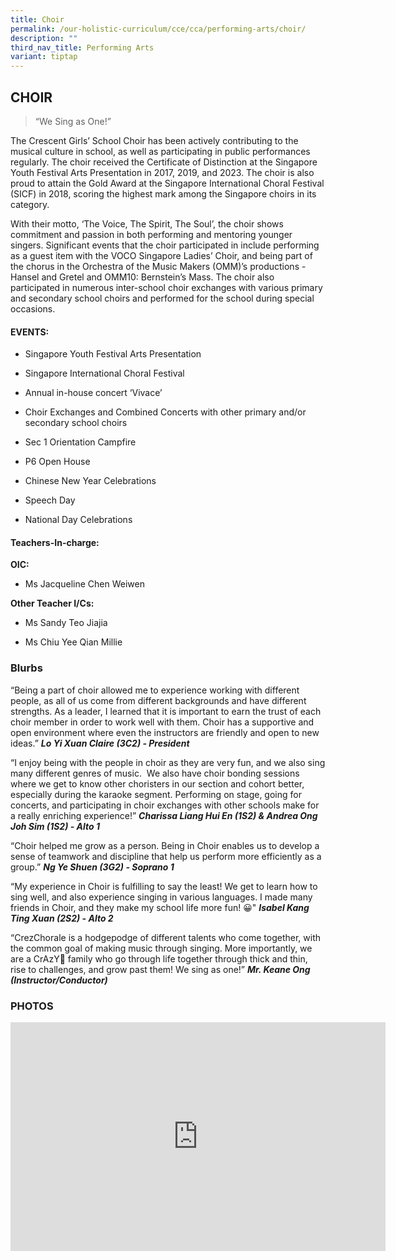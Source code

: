 ```yaml
---
title: Choir
permalink: /our-holistic-curriculum/cce/cca/performing-arts/choir/
description: ""
third_nav_title: Performing Arts
variant: tiptap
---
```

<h2><strong>CHOIR</strong></h2>
<blockquote>
<p>“We Sing as One!”</p>
</blockquote>
<p>The Crescent Girls’ School Choir has been actively contributing to the
musical culture in school, as well as participating in public performances
regularly. The choir received the Certificate of Distinction at the Singapore
Youth Festival Arts Presentation in 2017, 2019, and 2023. The choir is
also proud to attain the Gold Award at the Singapore International Choral
Festival (SICF) in 2018, scoring the highest mark among the Singapore choirs
in its category.&nbsp;</p>
<p>With their motto, ‘The Voice, The Spirit, The Soul’, the choir shows commitment
and passion in both performing and mentoring younger singers. Significant
events that the choir participated in include performing as a guest item
with the VOCO Singapore Ladies’ Choir, and being part of the chorus in
the Orchestra of the Music Makers (OMM)’s productions - Hansel and Gretel
and OMM10: Bernstein’s Mass. The choir also participated in numerous inter-school
choir exchanges with various primary and secondary school choirs and performed
for the school during special occasions.</p>
<h4><strong>EVENTS:</strong></h4>
<ul data-tight="true" class="tight">
<li>
<p>Singapore Youth Festival Arts Presentation</p>
</li>
<li>
<p>Singapore International Choral Festival</p>
</li>
<li>
<p>Annual in-house concert ‘Vivace’</p>
</li>
<li>
<p>Choir Exchanges and Combined Concerts with other primary and/or secondary
school choirs</p>
</li>
<li>
<p>Sec 1 Orientation Campfire</p>
</li>
<li>
<p>P6 Open House</p>
</li>
<li>
<p>Chinese New Year Celebrations</p>
</li>
<li>
<p>Speech Day</p>
</li>
<li>
<p>National Day Celebrations</p>
</li>
</ul>
<h4><strong>Teachers-In-charge:</strong></h4>
<p><strong>OIC:</strong>
</p>
<ul data-tight="true" class="tight">
<li>
<p>Ms Jacqueline Chen Weiwen</p>
</li>
</ul>
<p><strong>Other Teacher I/Cs:</strong>
</p>
<ul data-tight="true" class="tight">
<li>
<p>Ms Sandy Teo Jiajia</p>
</li>
<li>
<p>Ms Chiu Yee Qian Millie</p>
<p></p>
</li>
</ul>
<h3><strong>Blurbs</strong></h3>
<p>“Being a part of choir allowed me to experience working with different
people, as all of us come from different backgrounds and have different
strengths. As a leader, I learned that it is important to earn the trust
of each choir member in order to work well with them. Choir has a supportive
and open environment where even the instructors are friendly and open to
new ideas.” <strong><em>Lo Yi Xuan Claire (3C2) - President</em></strong>
</p>
<p>“I enjoy being with the people in choir as they are very fun, and we also
sing many different genres of music.&nbsp; We also have choir bonding sessions
where we get to know other choristers in our section and cohort better,
especially during the karaoke segment. Performing on stage, going for concerts,
and participating in choir exchanges with other schools make for a really
enriching experience!” <strong><em>Charissa Liang Hui En (1S2) &amp; Andrea Ong Joh Sim (1S2) - Alto 1</em></strong>
</p>
<p>“Choir helped me grow as a person. Being in Choir enables us to develop
a sense of teamwork and discipline that help us perform more efficiently
as a group.” <strong><em>Ng Ye Shuen (3G2) - Soprano 1</em></strong>
</p>
<p>“My experience in Choir is fulfilling to say the least! We get to learn
how to sing well, and also experience singing in various languages. I made
many friends in Choir, and they make my school life more fun! 😀" <strong><em>Isabel Kang Ting Xuan (2S2) - Alto 2</em></strong>
</p>
<p>“CrezChorale is a hodgepodge of different talents who come together, with
the common goal of making music through singing. More importantly, we are
a CrAzY🤪 family who go through life together through thick and thin, rise
to challenges, and grow past them! We sing as one!” <strong><em>Mr. Keane Ong (Instructor/Conductor)</em></strong>
</p>
<h3><strong>PHOTOS</strong></h3>
<div class="iframe-wrapper">
<iframe height="366" width="600" allowfullscreen="true" frameborder="0" src="https://docs.google.com/presentation/d/e/2PACX-1vT2MScFYSHBMzc9RrZo83iDoIQC8vmPfdcpw4NZcvcjtFZqt2gWYsZdO_-PSSr5XEw1biILVyLw4_c7/embed?start=true&amp;loop=true&amp;delayms=3000"></iframe>
</div>
<p></p>